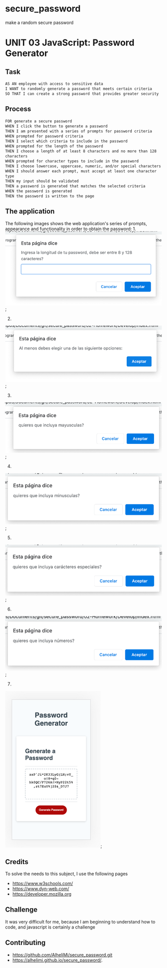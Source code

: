 # secure_password
make a random secure password

# UNIT 03 JavaScript: Password Generator

##  Task
```
AS AN employee with access to sensitive data
I WANT to randomly generate a password that meets certain criteria
SO THAT I can create a strong password that provides greater security
```


## Process

```
FOR generate a secure password
WHEN I click the button to generate a password
THEN I am presented with a series of prompts for password criteria
WHEN prompted for password criteria
THEN I select which criteria to include in the password
WHEN prompted for the length of the password
THEN I choose a length of at least 8 characters and no more than 128 characters
WHEN prompted for character types to include in the password
THEN I choose lowercase, uppercase, numeric, and/or special characters
WHEN I should answer each prompt, must accept at least one character type
THEN my input should be validated
THEN a password is generated that matches the selected criteria
WHEN the password is generated
THEN the password is written to the page
```

## The application

The following images shows the web application's series of prompts, appearance and functionality in order to obtain the password:
1.
![password generator demo](02-Homework/Assets/length.png);

2.
![password generator demo1](02-Homework/Assets/at_least.png);

3.
![password generator demo2](02-Homework/Assets/upper.png);

4.
![password generator demo3](02-Homework/Assets/lower.png);

5.
![password generator demo4](02-Homework/Assets/special.png);

6.
![password generator demo5](02-Homework/Assets/numbers.png);

7.
![password generator demo6](02-Homework/Assets/password.png);


## Credits 

To solve the needs to this subject, I use the following pages 
- https://www.w3schools.com/
- https://www.dyn-web.com/
- https://developer.mozilla.org

## Challenge

It was very difficult for me, because I am beginning to understand how to code, and javascript is certainly a challenge

## Contributing
- https://github.com/AlheliMi/secure_password.git
-  https://alhelimi.github.io/secure_password/.






